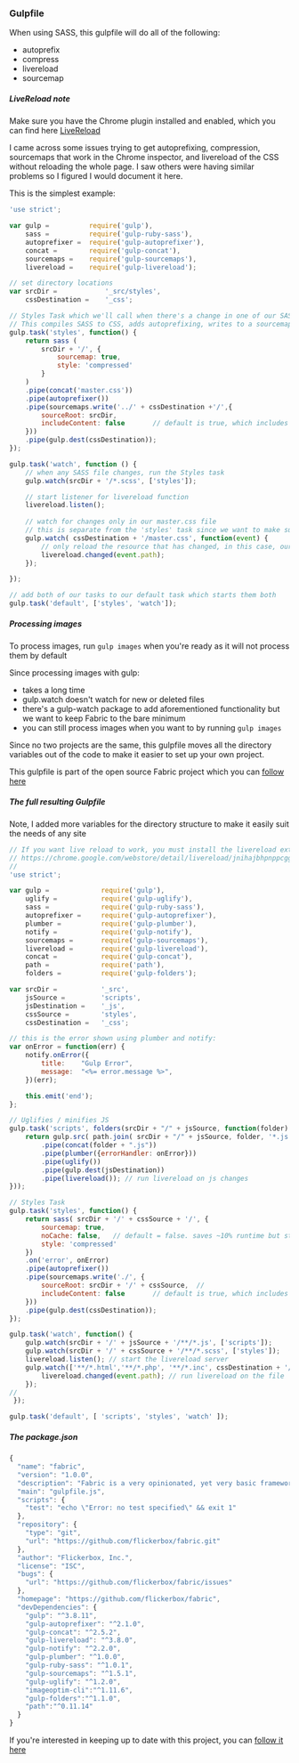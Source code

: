 ### Gulpfile ###
When using SASS, this gulpfile will do all of the following:
+ autoprefix
+ compress
+ livereload
+ sourcemap

##### LiveReload note
Make sure you have the Chrome plugin installed and enabled, which you can find here
[LiveReload](https://chrome.google.com/webstore/detail/livereload/jnihajbhpnppcggbcgedagnkighmdlei)

I came across some issues trying to get autoprefixing, compression, sourcemaps that work in the Chrome inspector, and livereload of the CSS without reloading the whole page. I saw others were having similar problems so I figured I would document it here.

This is the simplest example:
``` javascript
'use strict';

var gulp = 			require('gulp'),
	sass = 			require('gulp-ruby-sass'),
	autoprefixer = 	require('gulp-autoprefixer'),
	concat = 		require('gulp-concat'),
	sourcemaps = 	require('gulp-sourcemaps'),
	livereload = 	require('gulp-livereload');

// set directory locations
var srcDir = 			'_src/styles',
	cssDestination = 	'_css';

// Styles Task which we'll call when there's a change in one of our SASS files
// This compiles SASS to CSS, adds autoprefixing, writes to a sourcemap, and compiles to a master.css file
gulp.task('styles', function() {
	return sass (
		srcDir + '/', {
			sourcemap: true,
			style: 'compressed'
		}
	)
	.pipe(concat('master.css'))
	.pipe(autoprefixer())
	.pipe(sourcemaps.write('../' + cssDestination +'/',{ 
		sourceRoot: srcDir,
		includeContent: false  		// default is true, which includes the entire css in the sourcemap
	}))
	.pipe(gulp.dest(cssDestination));
});

gulp.task('watch', function () {
	// when any SASS file changes, run the Styles task
	gulp.watch(srcDir + '/*.scss', ['styles']);

	// start listener for livereload function
	livereload.listen();
	
	// watch for changes only in our master.css file
	// this is separate from the 'styles' task since we want to make sure we run it synchronously
	gulp.watch( cssDestination + '/master.css', function(event) {
		// only reload the resource that has changed, in this case, our master.css file. this allows livereload without a page refresh
		livereload.changed(event.path); 
	});

});

// add both of our tasks to our default task which starts them both
gulp.task('default', ['styles', 'watch']);
```

##### Processing images
To process images, run `gulp images` when you're ready as it will not process them by default

Since processing images with gulp:
+ takes a long time
+ gulp.watch doesn't watch for new or deleted files
+ there's a gulp-watch package to add aforementioned functionality but we want to keep Fabric to the bare minimum
+ you can still process images when you want to by running `gulp images`

Since no two projects are the same, this gulpfile moves all the directory variables out of the code to make it easier to set up your own project.

This gulpfile is part of the open source Fabric project which you can [follow here](https://github.com/flickerbox/fabric)

##### The full resulting Gulpfile
Note, I added more variables for the directory structure to make it easily suit the needs of any site

``` javascript
// If you want live reload to work, you must install the livereload extension for chrome
// https://chrome.google.com/webstore/detail/livereload/jnihajbhpnppcggbcgedagnkighmdlei
//
'use strict';

var gulp =             require('gulp'),
	uglify =           require('gulp-uglify'),
	sass =             require('gulp-ruby-sass'),
	autoprefixer =     require('gulp-autoprefixer'),
	plumber =          require('gulp-plumber'),
	notify =           require('gulp-notify'),
	sourcemaps =       require('gulp-sourcemaps'),
	livereload =       require('gulp-livereload'),
	concat = 		   require('gulp-concat'),
	path = 			   require('path'),
	folders = 		   require('gulp-folders');

var srcDir =           '_src',
	jsSource =         'scripts',
	jsDestination =    '_js',
	cssSource =        'styles',
	cssDestination =   '_css';

// this is the error shown using plumber and notify:
var onError = function(err) {
	notify.onError({
		title:    "Gulp Error",
		message:  "<%= error.message %>",
	})(err);

	this.emit('end');
};

// Uglifies / minifies JS
gulp.task('scripts', folders(srcDir + "/" + jsSource, function(folder) {
	return gulp.src( path.join( srcDir + "/" + jsSource, folder, '*.js' ))
		.pipe(concat(folder + ".js"))
		.pipe(plumber({errorHandler: onError}))
		.pipe(uglify())
		.pipe(gulp.dest(jsDestination))
		.pipe(livereload()); // run livereload on js changes
}));

// Styles Task
gulp.task('styles', function() {
	return sass( srcDir + '/' + cssSource + '/', {
		sourcemap: true,
		noCache: false,   // default = false. saves ~10% runtime but stores in a .sass-cache folder.
		style: 'compressed'
	})
	.on('error', onError)
	.pipe(autoprefixer())
	.pipe(sourcemaps.write('./', {
		sourceRoot: srcDir + '/' + cssSource,  //
		includeContent: false 		// default is true, which includes the entire css in the sourcemap
	}))
	.pipe(gulp.dest(cssDestination));
});

gulp.task('watch', function() {
 	gulp.watch(srcDir + '/' + jsSource + '/**/*.js', ['scripts']);
 	gulp.watch(srcDir + '/' + cssSource + '/**/*.scss', ['styles']);
 	livereload.listen(); // start the livereload server
 	gulp.watch(['**/*.html','**/*.php', '**/*.inc', cssDestination + '/master.css' ], function(event) {
 		livereload.changed(event.path); // run livereload on the file
 	});
// 
 });

gulp.task('default', [ 'scripts', 'styles', 'watch' ]);
```
##### The package.json
``` javascript
{
  "name": "fabric",
  "version": "1.0.0",
  "description": "Fabric is a very opinionated, yet very basic framework Flickerbox, Inc. websites.",
  "main": "gulpfile.js",
  "scripts": {
    "test": "echo \"Error: no test specified\" && exit 1"
  },
  "repository": {
    "type": "git",
    "url": "https://github.com/flickerbox/fabric.git"
  },
  "author": "Flickerbox, Inc.",
  "license": "ISC",
  "bugs": {
    "url": "https://github.com/flickerbox/fabric/issues"
  },
  "homepage": "https://github.com/flickerbox/fabric",
  "devDependencies": {
    "gulp": "^3.8.11",
    "gulp-autoprefixer": "^2.1.0",
    "gulp-concat": "^2.5.2",
    "gulp-livereload": "^3.8.0",
    "gulp-notify": "^2.2.0",
    "gulp-plumber": "^1.0.0",
    "gulp-ruby-sass": "^1.0.1",
    "gulp-sourcemaps": "^1.5.1",
    "gulp-uglify": "^1.2.0",
    "imageoptim-cli":"^1.11.6",
    "gulp-folders":"^1.1.0",
    "path":"^0.11.14"
  }
}

```

If you're interested in keeping up to date with this project, you can [follow it here](https://github.com/flickerbox/fabric)
